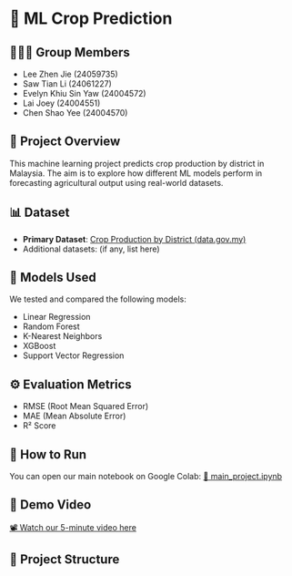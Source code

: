 # 🌾 ML Crop Prediction

## 🧑‍🤝‍🧑 Group Members
- Lee Zhen Jie (24059735)
- Saw Tian Li (24061227)
- Evelyn Khiu Sin Yaw (24004572)
- Lai Joey (24004551)
- Chen Shao Yee (24004570)

## 📌 Project Overview
This machine learning project predicts crop production by district in Malaysia. The aim is to explore how different ML models perform in forecasting agricultural output using real-world datasets.

## 📊 Dataset
- **Primary Dataset**: [Crop Production by District (data.gov.my)](https://data.gov.my/data-catalogue/crops_district_production?)
- Additional datasets: (if any, list here)

## 🧠 Models Used
We tested and compared the following models:
- Linear Regression
- Random Forest
- K-Nearest Neighbors
- XGBoost
- Support Vector Regression

## ⚙️ Evaluation Metrics
- RMSE (Root Mean Squared Error)
- MAE (Mean Absolute Error)
- R² Score

## 🧪 How to Run
You can open our main notebook on Google Colab:
[📔 main_project.ipynb](https://colab.research.google.com/drive/1syJ23EiOkey0Q5Slqbe0izVg8hKVXV-R?usp=sharing)

## 🎥 Demo Video
[📽️ Watch our 5-minute video here](https://youtu.be/your-demo-link)

## 📂 Project Structure

